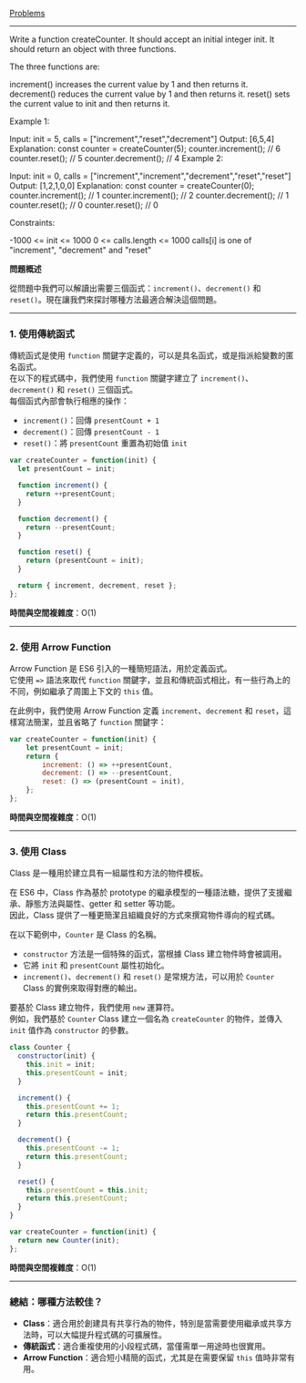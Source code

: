 [Problems](https://leetcode.com/problems/counter-ii/description/?envType=study-plan-v2&envId=30-days-of-javascript)

---

Write a function createCounter. It should accept an initial integer init. It should return an object with three functions.

The three functions are:

increment() increases the current value by 1 and then returns it.
decrement() reduces the current value by 1 and then returns it.
reset() sets the current value to init and then returns it.
 

Example 1:

Input: init = 5, calls = ["increment","reset","decrement"]
Output: [6,5,4]
Explanation:
const counter = createCounter(5);
counter.increment(); // 6
counter.reset(); // 5
counter.decrement(); // 4
Example 2:

Input: init = 0, calls = ["increment","increment","decrement","reset","reset"]
Output: [1,2,1,0,0]
Explanation:
const counter = createCounter(0);
counter.increment(); // 1
counter.increment(); // 2
counter.decrement(); // 1
counter.reset(); // 0
counter.reset(); // 0
 

Constraints:

-1000 <= init <= 1000
0 <= calls.length <= 1000
calls[i] is one of "increment", "decrement" and "reset"

**問題概述**

從問題中我們可以解讀出需要三個函式：`increment()`、`decrement()` 和 `reset()`。現在讓我們來探討哪種方法最適合解決這個問題。

---

### 1. 使用傳統函式

傳統函式是使用 `function` 關鍵字定義的，可以是具名函式，或是指派給變數的匿名函式。  
在以下的程式碼中，我們使用 `function` 關鍵字建立了 `increment()`、`decrement()` 和 `reset()` 三個函式。  
每個函式內部會執行相應的操作：

- `increment()`：回傳 `presentCount + 1`
- `decrement()`：回傳 `presentCount - 1`
- `reset()`：將 `presentCount` 重置為初始值 `init`

```javascript
var createCounter = function(init) {
  let presentCount = init;

  function increment() {
    return ++presentCount;
  }

  function decrement() {
    return --presentCount;
  }

  function reset() {
    return (presentCount = init);
  }

  return { increment, decrement, reset };
};
```

**時間與空間複雜度**：O(1)

---

### 2. 使用 Arrow Function

Arrow Function 是 ES6 引入的一種簡短語法，用於定義函式。  
它使用 `=>` 語法來取代 `function` 關鍵字，並且和傳統函式相比，有一些行為上的不同，例如繼承了周圍上下文的 `this` 值。  

在此例中，我們使用 Arrow Function 定義 `increment`、`decrement` 和 `reset`，這樣寫法簡潔，並且省略了 `function` 關鍵字：

```javascript
var createCounter = function(init) {
    let presentCount = init;
    return {
        increment: () => ++presentCount,
        decrement: () => --presentCount,
        reset: () => (presentCount = init),
    };
};
```

**時間與空間複雜度**：O(1)

---

### 3. 使用 Class

Class 是一種用於建立具有一組屬性和方法的物件模板。  

在 ES6 中，Class 作為基於 prototype 的繼承模型的一種語法糖，提供了支援繼承、靜態方法與屬性、getter 和 setter 等功能。  
因此，Class 提供了一種更簡潔且組織良好的方式來撰寫物件導向的程式碼。

在以下範例中，`Counter` 是 Class 的名稱。  
- `constructor` 方法是一個特殊的函式，當根據 Class 建立物件時會被調用。
- 它將 `init` 和 `presentCount` 屬性初始化。
- `increment()`、`decrement()` 和 `reset()` 是常規方法，可以用於 `Counter` Class 的實例來取得對應的輸出。  

要基於 Class 建立物件，我們使用 `new` 運算符。  
例如，我們基於 `Counter` Class 建立一個名為 `createCounter` 的物件，並傳入 `init` 值作為 `constructor` 的參數。

```javascript
class Counter {
  constructor(init) {
    this.init = init;
    this.presentCount = init;
  }

  increment() {
    this.presentCount += 1;
    return this.presentCount;
  }

  decrement() {
    this.presentCount -= 1;
    return this.presentCount;
  }

  reset() {
    this.presentCount = this.init;
    return this.presentCount;
  }
}

var createCounter = function(init) {
  return new Counter(init);
};
```

**時間與空間複雜度**：O(1)

---

### 總結：哪種方法較佳？

- **Class**：適合用於創建具有共享行為的物件，特別是當需要使用繼承或共享方法時，可以大幅提升程式碼的可擴展性。
- **傳統函式**：適合重複使用的小段程式碼，當僅需單一用途時也很實用。
- **Arrow Function**：適合短小精簡的函式，尤其是在需要保留 `this` 值時非常有用。


